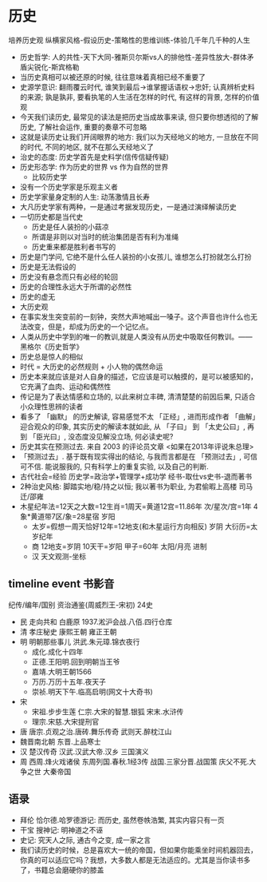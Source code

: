 # 历史

培养历史观 纵横家风格-假设历史-策略性的思维训练-体验几千年几千种的人生

- 历史哲学: 人的共性-天下大同-雅斯贝尔斯vs人的排他性-差异性放大-群体矛盾尖锐化-斯宾格勒
- 当历史真相可以被还原的时候, 往往意味着真相已经不重要了
- 史源学意识: 翻雨覆云时代, 谁笑到最后->谁掌握话语权->忠奸; 认真辨析史料的来源; 孰是孰非, 要看执笔的人生活在怎样的时代, 有这样的背景, 怎样的价值观
- 今天我们读历史, 最常见的读法是把历史当成故事来读, 但只要你想透彻的了解历史, 了解社会运作, 重要的奏章不可忽略
- 这就是读历史让我们开阔眼界的地方: 我们以为天经地义的地方, 一旦放在不同的时代, 不同的地区, 就不在那么天经地义了
- 治史的态度: 历史学首先是史料学(信传信疑传疑)
- 历史形态学: 作为历史的世界 vs 作为自然的世界
  - 比较历史学
- 没有一个历史学家是乐观主义者
- 历史学家量身定制的人生: 动荡激情且长寿
- 大凡历史学家有两种，一是通过考据发现历史，一是通过演绎解读历史
- 一切历史都是当代史
  - 历史是任人装扮的小菇凉
  - 所谓是非则以对当时的统治集团是否有利为准绳
  - 历史重来都是胜利者书写的
- 历史是门学问, 它绝不是什么任人装扮的小女孩儿, 谁想怎么打扮就怎么打扮
- 历史是无法假设的
- 历史没有悬念而只有必经的轮回
- 历史的合理性永远大于所谓的必然性
- 历史的虚无
- 大历史观
- 在事实发生突变前的一刻钟，突然大声地喊出一嗓子。这个声音也许什么也无法改变，但是，却成为历史的一个记忆点。
- 人类从历史中学到的唯一的教训,就是人类没有从历史中吸取任何教训。—— 黑格尔《历史哲学》
- 历史总是惊人的相似
- 时代 = 大历史的必然规则 + 小人物的偶然命运
- 历史本来就应该是对人自身的描述，它应该是可以触摸的，是可以被感知的，它充满了血肉、运动和偶然性
- 传记是为了表达情感和立场的, 以此来树立丰碑, 清清楚楚的前因后果, 只适合小众理性思辨的读者
- 看多了 「幽默」 的历史解读, 容易感觉不太 「正经」, 进而形成作者 「曲解」 迎合观众的印象, 其实历史的解读本就如此, 从 「子曰」 到 「太史公曰」, 再到 「臣光曰」, 没态度没见解没立场, 何必读史呢?
- 历史其实在预测过去. 来自 2003 的评论员文章 <如果在2013年评说朱总理>
- 「预测过去」. 基于既有现实得出的结论, 与我而言都是在 「预测过去」, 可信可不信. 能说服我的, 只有科学上的重复实验, 以及自己的判断.
- 古代社会=经验 历史学=政治学+管理学+成功学 经书-取仕vs史书-退而著书
- 2种治史风格: 脚踏实地/稳/持之以恒; 我以著书为职业, 为君偷暇上高楼 司马迁/邵雍
- 木星纪年法=12天之大数=12生肖=1周天=黄道12宫=11.86年 次/星次/宫=1年 4象*黄道带7区/象=28星宿 岁阳
  - 太岁=假想一周天恰好12年=12地支(和木星运行方向相反) 岁阴 大衍历=太岁纪年
  - 商 12地支=岁阴 10天干=岁阳 甲子=60年 太阳/月亮 进制
  - 汉 天文观测-坐标

## timeline event 书影音

纪传/编年/国别 资治通鉴(周威烈王-宋初) 24史

- 民 走向共和 白鹿原 1937.淞沪会战.八佰.四行仓库
- 清 孝庄秘史 康熙王朝 雍正王朝
- 明 明朝那些事儿 洪武.朱元璋.锦衣夜行
  - 成化.成化十四年
  - 正德.王阳明.回到明朝当王爷
  - 嘉靖.大明王朝1566
  - 万历.万历十五年.夜天子
  - 崇祯.明天下午.临高启明(网文十大奇书)
- 宋
  - 宋祖.步步生莲 仁宗.大宋的智慧.银狐 宋末.水浒传
  - 理宗.宋慈.大宋提刑官
- 唐 唐宗.贞观之治.唐砖.舞乐传奇 武则天.醉枕江山
- 魏晋南北朝 东晋.上品寒士
- 汉 楚汉传奇 汉武.汉武大帝.汉乡 三国演义
- 周 西周.烽火戏诸侯 东周列国.春秋.1经3传 战国.三家分晋.战国策 庆父不死.大争之世 大秦帝国

## 语录

- 拜伦 恰尔德.哈罗德游记: 而历史, 虽然卷帙浩繁, 其实内容只有一页
- 干宝 搜神记: 明神道之不诬
- 史记: 究天人之际, 通古今之变, 成一家之言
- 我们读历史的时候，总是喜欢大一统的帝国，但如果你能乘坐时间机器回去，你真的可以适应它吗？我想，大多数人都是无法适应的。尤其是当你读书多了，书籍总会磨硬你的膝盖
